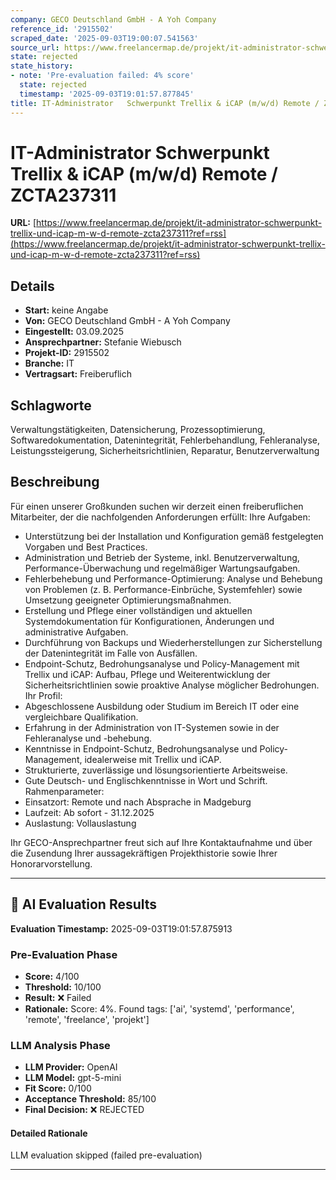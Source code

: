 ```yaml
---
company: GECO Deutschland GmbH - A Yoh Company
reference_id: '2915502'
scraped_date: '2025-09-03T19:00:07.541563'
source_url: https://www.freelancermap.de/projekt/it-administrator-schwerpunkt-trellix-und-icap-m-w-d-remote-zcta237311?ref=rss
state: rejected
state_history:
- note: 'Pre-evaluation failed: 4% score'
  state: rejected
  timestamp: '2025-09-03T19:01:57.877845'
title: IT-Administrator   Schwerpunkt Trellix & iCAP (m/w/d) Remote / ZCTA237311
---
```



# IT-Administrator   Schwerpunkt Trellix & iCAP (m/w/d) Remote / ZCTA237311
**URL:** [https://www.freelancermap.de/projekt/it-administrator-schwerpunkt-trellix-und-icap-m-w-d-remote-zcta237311?ref=rss](https://www.freelancermap.de/projekt/it-administrator-schwerpunkt-trellix-und-icap-m-w-d-remote-zcta237311?ref=rss)
## Details
- **Start:** keine Angabe
- **Von:** GECO Deutschland GmbH - A Yoh Company
- **Eingestellt:** 03.09.2025
- **Ansprechpartner:** Stefanie Wiebusch
- **Projekt-ID:** 2915502
- **Branche:** IT
- **Vertragsart:** Freiberuflich

## Schlagworte
Verwaltungstätigkeiten, Datensicherung, Prozessoptimierung, Softwaredokumentation, Datenintegrität, Fehlerbehandlung, Fehleranalyse, Leistungssteigerung, Sicherheitsrichtlinien, Reparatur, Benutzerverwaltung

## Beschreibung
Für einen unserer Großkunden suchen wir derzeit einen freiberuflichen Mitarbeiter, der die nachfolgenden Anforderungen erfüllt:
Ihre Aufgaben:
- Unterstützung bei der Installation und Konfiguration gemäß festgelegten Vorgaben und Best Practices.
- Administration und Betrieb der Systeme, inkl. Benutzerverwaltung, Performance-Überwachung und regelmäßiger Wartungsaufgaben.
- Fehlerbehebung und Performance-Optimierung: Analyse und Behebung von Problemen (z. B. Performance-Einbrüche, Systemfehler) sowie Umsetzung geeigneter Optimierungsmaßnahmen.
- Erstellung und Pflege einer vollständigen und aktuellen Systemdokumentation für Konfigurationen, Änderungen und administrative Aufgaben.
- Durchführung von Backups und Wiederherstellungen zur Sicherstellung der Datenintegrität im Falle von Ausfällen.
- Endpoint-Schutz, Bedrohungsanalyse und Policy-Management mit Trellix und iCAP: Aufbau, Pflege und Weiterentwicklung der Sicherheitsrichtlinien sowie proaktive Analyse möglicher Bedrohungen.
Ihr Profil:
- Abgeschlossene Ausbildung oder Studium im Bereich IT oder eine vergleichbare Qualifikation.
- Erfahrung in der Administration von IT-Systemen sowie in der Fehleranalyse und -behebung.
- Kenntnisse in Endpoint-Schutz, Bedrohungsanalyse und Policy-Management, idealerweise mit Trellix und iCAP.
- Strukturierte, zuverlässige und lösungsorientierte Arbeitsweise.
- Gute Deutsch- und Englischkenntnisse in Wort und Schrift.
Rahmenparameter:
- Einsatzort: Remote und nach Absprache in Madgeburg
- Laufzeit: Ab sofort - 31.12.2025
- Auslastung: Vollauslastung

Ihr GECO-Ansprechpartner freut sich auf Ihre Kontaktaufnahme und über die Zusendung Ihrer aussagekräftigen Projekthistorie sowie Ihrer Honorarvorstellung.

---

## 🤖 AI Evaluation Results

**Evaluation Timestamp:** 2025-09-03T19:01:57.875913

### Pre-Evaluation Phase
- **Score:** 4/100
- **Threshold:** 10/100
- **Result:** ❌ Failed
- **Rationale:** Score: 4%. Found tags: ['ai', 'systemd', 'performance', 'remote', 'freelance', 'projekt']

### LLM Analysis Phase
- **LLM Provider:** OpenAI
- **LLM Model:** gpt-5-mini
- **Fit Score:** 0/100
- **Acceptance Threshold:** 85/100
- **Final Decision:** ❌ REJECTED

#### Detailed Rationale
LLM evaluation skipped (failed pre-evaluation)

---
